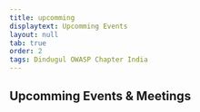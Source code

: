 ```yaml
---
title: upcomming
displaytext: Upcomming Events
layout: null
tab: true
order: 2
tags: Dindugul OWASP Chapter India
---
```


## Upcomming Events & Meetings

